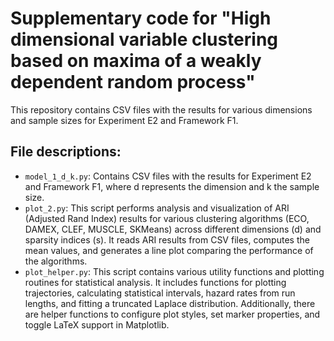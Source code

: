 # Supplementary code for "High dimensional variable clustering based on maxima of a weakly dependent random process"

This repository contains CSV files with the results for various dimensions and sample sizes for Experiment E2 and Framework F1.

## File descriptions:

* `model_1_d_k.py`: Contains CSV files with the results for Experiment E2 and Framework F1, where d represents the dimension and k the sample size.
* `plot_2.py`: This script performs analysis and visualization of ARI (Adjusted Rand Index) results for various clustering algorithms (ECO, DAMEX, CLEF, MUSCLE, SKMeans) across different dimensions (d) and sparsity indices (s). It reads ARI results from CSV files, computes the mean values, and generates a line plot comparing the performance of the algorithms.
* `plot_helper.py`:  This script contains various utility functions and plotting routines for statistical analysis. It includes functions for plotting trajectories, calculating statistical intervals, hazard rates from run lengths, and fitting a truncated Laplace distribution. Additionally, there are helper functions to configure plot styles, set marker properties, and toggle LaTeX support in Matplotlib.